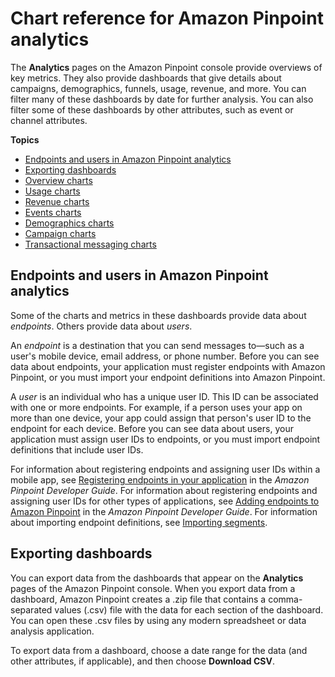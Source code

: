 # Chart reference for Amazon Pinpoint analytics<a name="analytics-charts"></a>

The **Analytics** pages on the Amazon Pinpoint console provide overviews of key metrics\. They also provide dashboards that give details about campaigns, demographics, funnels, usage, revenue, and more\. You can filter many of these dashboards by date for further analysis\. You can also filter some of these dashboards by other attributes, such as event or channel attributes\.

**Topics**
+ [Endpoints and users in Amazon Pinpoint analytics](#analytics-endpoints-users)
+ [Exporting dashboards](#analytics-exporting)
+ [Overview charts](analytics-overview.md)
+ [Usage charts](analytics-usage.md)
+ [Revenue charts](analytics-revenue.md)
+ [Events charts](analytics-events.md)
+ [Demographics charts](analytics-demographics.md)
+ [Campaign charts](analytics-campaigns.md)
+ [Transactional messaging charts](analytics-transactional-messages.md)

## Endpoints and users in Amazon Pinpoint analytics<a name="analytics-endpoints-users"></a>

Some of the charts and metrics in these dashboards provide data about *endpoints*\. Others provide data about *users*\.

An *endpoint* is a destination that you can send messages to—such as a user's mobile device, email address, or phone number\. Before you can see data about endpoints, your application must register endpoints with Amazon Pinpoint, or you must import your endpoint definitions into Amazon Pinpoint\.

A *user* is an individual who has a unique user ID\. This ID can be associated with one or more endpoints\. For example, if a person uses your app on more than one device, your app could assign that person's user ID to the endpoint for each device\. Before you can see data about users, your application must assign user IDs to endpoints, or you must import endpoint definitions that include user IDs\.

For information about registering endpoints and assigning user IDs within a mobile app, see [Registering endpoints in your application](https://docs.aws.amazon.com/pinpoint/latest/developerguide/integrate-endpoints.html) in the *Amazon Pinpoint Developer Guide*\. For information about registering endpoints and assigning user IDs for other types of applications, see [Adding endpoints to Amazon Pinpoint](https://docs.aws.amazon.com/pinpoint/latest/developerguide/audience-define-endpoints.html) in the *Amazon Pinpoint Developer Guide*\. For information about importing endpoint definitions, see [Importing segments](segments-importing.md)\.

## Exporting dashboards<a name="analytics-exporting"></a>

You can export data from the dashboards that appear on the **Analytics** pages of the Amazon Pinpoint console\. When you export data from a dashboard, Amazon Pinpoint creates a \.zip file that contains a comma\-separated values \(\.csv\) file with the data for each section of the dashboard\. You can open these \.csv files by using any modern spreadsheet or data analysis application\. 

To export data from a dashboard, choose a date range for the data \(and other attributes, if applicable\), and then choose **Download CSV**\. 